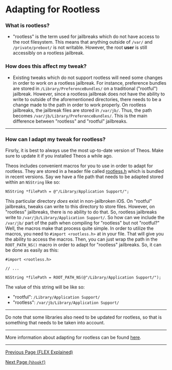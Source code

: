 # Adapting for Rootless

### What is rootless?
- "rootless" is the term used for jailbreaks which do not have access to the root filesystem. This means that anything outside of `/var/` and `/private/preboot/` is not writable. However, the root **user** is still accessibly on a rootless jailbreak.

### How does this affect my tweak?
- Existing tweaks which do not support rootless will need some changes in order to work on a rootless jailbreak. For instance, preference bundles are stored in `/Library/PreferenceBundles/` on a traditional ("rootful") jailbreak. However, since a rootless jailbreak does not have the ability to write to outside of the aforementioned directories, there needs to be a change made to the path in order to work properly. On rootless jailbreaks, the jailbreak files are stored in `/var/jb/`. Thus, the path becomes `/var/jb/Library/PreferenceBundles/`. This is the main difference between "rootless" and "rootful" jailbreaks.

---

### How can I adapt my tweak for rootless?

Firsrly, it is best to always use the most up-to-date version of Theos. Make sure to update it if you installed Theos a while ago.

Theos includes convenient macros for you to use in order to adapt for rootless. They are stored in a header file called [rootless.h](https://github.com/theos/headers/blob/4c7409e29260a7c47a27d52531a0ebc4bc034e72/rootless.h) which is bundled in recent versions. Say we have a file path that needs to be adapted stored within an `NSString` like so:
```objc
NSString *filePath = @"/Library/Application Support/";
```

This particular directory *does* exist in non-jailbroken iOS. On "rootful" jailbreaks, tweaks can write to this directory to store files. However, on "rootless" jailbreaks, there is no ability to do that. So, rootless jailbreaks write to `/var/jb/Library/Application Support/`. So how can we include the `/var/jb/` part of the path when compiling for "rootless" but not "rootful?" Well, the macros make that process quite simple. In order to utilize the macros, you need to `#import <rootless.h>` at in your file. That will give you the ability to access the macros. Then, you can just wrap the path in the `ROOT_PATH_NS()` macro in order to adapt for "rootless" jailbreaks. So, it can be done as easily as this:

```objc
#import <rootless.h>

// ...

NSString *filePath = ROOT_PATH_NS(@"/Library/Application Support/");
```

The value of this string will be like so:
- "rootful": `/Library/Application Support/`
- "rootless": `/var/jb/Library/Application Support/`

---

Do note that some libraries also need to be updated for rootless, so that is something that needs to be taken into account.

---

More information about adapting for rootless can be found [here](https://theos.dev/docs/rootless).

---

[Previous Page (FLEX Explained)](./flex_explained.md)

[Next Page (`%hookf`)](./hookf.md)